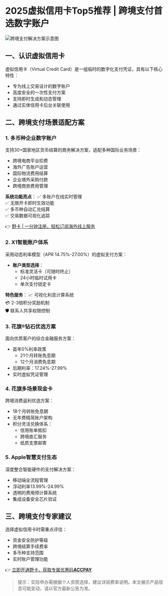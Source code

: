 # 2025虚拟信用卡Top5推荐 | 跨境支付首选数字账户

![跨境支付解决方案示意图](https://bbtdd.com/wp-content/uploads/img/8504879724763371.webp)

## 一、认识虚拟信用卡
虚拟信用卡（Virtual Credit Card）是一组临时的数字化支付凭证，具有以下核心特性：
- 专为线上交易设计的数字账户
- 高度安全的一次性支付方案
- 支持即时生成和动态管理
- 通过实体信用卡后台关联使用

## 二、跨境支付场景适配方案

### 1. 多币种企业数字账户
支持30+国家地区货币结算的商务解决方案，适配多种国际业务场景：
- 跨境电商平台扣费
- 海外广告账户运营
- 国际物流费用结算
- 企业境外采购付款
- 跨境商旅费用管理

**系统功能亮点**：
✅ 多账户在线实时管理  
✅ 无限开卡即时生效功能  
✅ 多币种自动汇兑结算  
✅ 交易数据可视化追踪  

👉 [野卡 | 一分钟注册，轻松订阅海外线上服务](https://bbtdd.com/yeka)

### 2. X1智能账户体系
采用动态利率模型（APR 14.75%-27.00%）的虚拟支付方案：
- **账户类型选择**：
  - 标准灵活卡（可随时终止）
  - 24小时临时试用卡
  - 单次支付锁定卡

**特色服务**：
📈 可视化利息计算系统  
💳 2-3倍积分奖励机制  
🛡️ 联系人共享权限控制  

### 3. 花旗®钻石优选方案
面向优质客户的综合金融服务方案：
- 首年0%利率政策
  - 21个月转账免息期
  - 12个月消费免息期
- 后期利率：17.24%-27.99%
- 实时虚拟凭证管理

### 4. 花旗多场景现金卡
跨境消费返利优选方案：
- 18个月转账免息期
- 无年费精简账户架构
- 积分灵活兑换体系：
  - 信用账单抵扣
  - 跨境直汇服务
  - 纸质支票邮寄

### 5. Apple智慧支付生态
深度整合智能硬件的支付解决方案：
- 移动端全流程管理
- 浮动利率13.99%-24.99%
- 透明的费用预计算系统
- 集成设备安全芯片验证

## 三、跨境支付专家建议
选择虚拟信用卡时需重点评估：
- 资金安全防护等级
- 跨境结算手续费率
- 多币种支持范围
- 实时账户管理功能

👉 [立即开通野卡，获取专属优惠码**ACCPAY**](https://bbtdd.com/yeka)

> 提示：实际申办需根据个人资质选择，建议详阅费率说明。本文展示产品信息可能变动，请以官方最新公告为准。